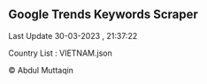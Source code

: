 

## Google Trends Keywords Scraper 
 
Last Update 30-03-2023 , 21:37:22

Country List :
VIETNAM.json



© Abdul Muttaqin 
